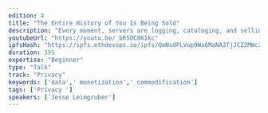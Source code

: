 ```yaml
---
edition: 4
title: "The Entire History of You Is Being Sold"
description: "Every moment, servers are logging, cataloging, and selling your personal, private information. Your utility bill payments, cell phone records, insurance payments, auto history, court records, credit score, identity information, social security records, address history and hundreds of other pieces of information are amassed into giant data warehouses where it’s packaged and sold to data farms, lenders, and banks. A Blockchain Solution: The data industry is a murky one. With the right direction, businesses are ready to adopt Blockchain technology TODAY as Blockchain can offer practical solutions to GDPR and Data privacy. Riddled with scams, dark markets, and illegal underground sources of data, the problem is getting worse. 10,000+ different companies report information about you to major bureaus. Analysts’ figures show that number climbing to more than 30,000 in the next 10 years. This is where Blockchain is needed. Developing the Future: In the past, consumers had little recourse, calling central data collection firms are a “necessary evil”. Blockchain gives users the power to own their own data, and decide how it’s used, how it’s sold. How you can develop systems that get adoption today? What businesses are ready to integrate now? Simple solutions to big problems."
youtubeUrl: "https://youtu.be/_bRSOC8K1kc"
ipfsHash: "https://ipfs.ethdevops.io/ipfs/QmNsdPLVwp9Wa6MaNA3TjJCZ2MWc2sLpLHfTdf3g3oTtjt?filename=The_Entire_History_of_You_Is_Being_Sold_by_Jesse_Leimgruber_Devcon4-_bRSOC8K1kc.mp4"
duration: 395
expertise: "Beginner"
type: "Talk"
track: "Privacy"
keywords: ['data',' monetization',' commodification']
tags: ['Privacy ']
speakers: ['Jesse Leimgruber']
---
```

